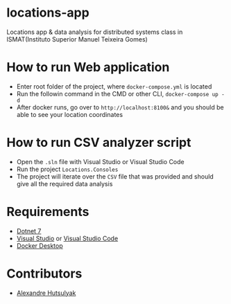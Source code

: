 # locations-app
Locations app & data analysis for distributed systems class in ISMAT(Instituto Superior Manuel Teixeira Gomes)


# How to run Web application
- Enter root folder of the project, where `docker-compose.yml` is located
- Run the followin command in the CMD or other CLI, `docker-compose up -d`
- After docker runs, go over to `http://localhost:8100&` and you should be able to see your location coordinates

# How to run CSV analyzer script
- Open the `.sln` file with Visual Studio or Visual Studio Code
- Run the project `Locations.Consoles`
- The project will iterate over the `CSV` file that was provided and should give all the required data analysis

# Requirements
- [Dotnet 7](https://dotnet.microsoft.com/en-us/download/dotnet/7.0)
- [Visual Studio](https://visualstudio.microsoft.com/downloads/) or [Visual Studio Code](https://code.visualstudio.com/download)
- [Docker Desktop](https://www.docker.com/products/docker-desktop/)

# Contributors
- [Alexandre Hutsulyak](https://github.com/DimiHk)
